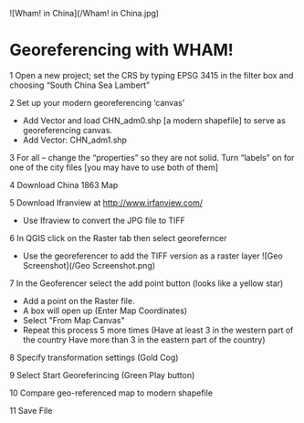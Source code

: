 ![Wham! in China](/Wham! in China.jpg)

# Georeferencing with WHAM!

1 Open a new project; set the CRS by typing EPSG 3415 in the filter box and choosing “South China Sea Lambert”

2 Set up your modern georeferencing ‘canvas’
* Add Vector and load CHN_adm0.shp [a modern shapefile] to serve as georeferencing canvas.
* Add Vector: CHN_adm1.shp

3 For all – change the “properties” so they are not solid. Turn “labels” on for one of the city files [you may have to use both of them]

4 Download China 1863 Map

5 Download Ifranview at http://www.irfanview.com/
* Use Ifraview to convert the JPG file to TIFF
 
6 In QGIS click on the Raster tab then select georeferncer
* Use the georeferencer to add the TIFF version as a raster layer 
![Geo Screenshot](/Geo Screenshot.png)

7 In the Geoferencer select the add point button (looks like a yellow star)
* Add a point on the Raster file. 
* A box will open up (Enter Map Coordinates) 
* Select "From Map Canvas"
* Repeat this process 5 more times (Have at least 3 in the western part of the country
 Have more than 3 in the eastern part of the country)

8 Specify transformation settings (Gold Cog)

9 Select Start Georeferincing (Green Play button)

10 Compare geo-referenced map to modern shapefile

11 Save File
